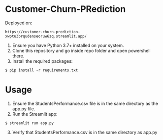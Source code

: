 # Customer-Churn-PRediction

Deployed on:
```
https://customer-churn-prediction-xwptu3brqudenseoruw6zq.streamlit.app/
```
1. Ensure you have Python 3.7+ installed on your system.
2. Clone this repository and go inside repo folder and open powershell there.
3. Install the required packages:
```
$ pip install -r requirements.txt
```

# Usage

1. Ensure the StudentsPerformance.csv file is in the same directory as the app.py file.
2. Run the Streamlit app:
```
$ streamlit run app.py
```
3. Verify that StudentsPerformance.csv is in the same directory as app.py

